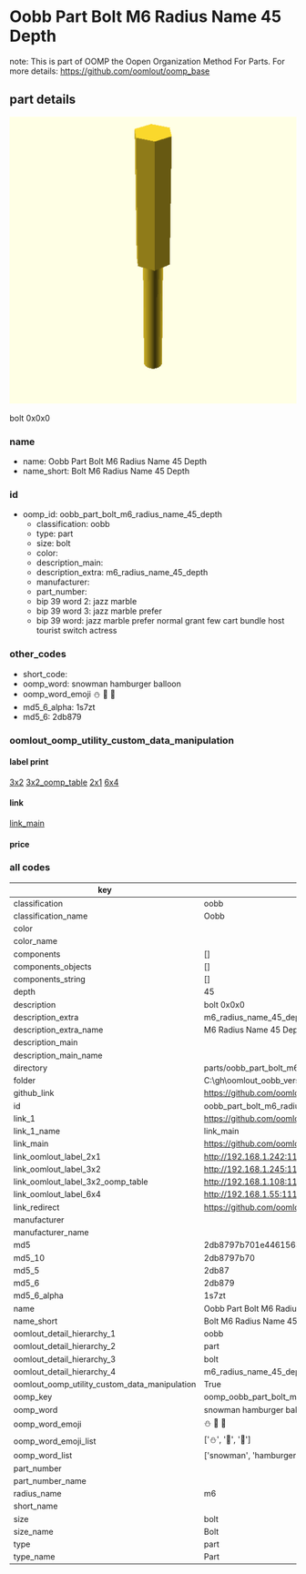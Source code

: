 # Oobb Part Bolt M6 Radius Name 45 Depth  

note: This is part of OOMP the Oopen Organization Method For Parts. For more details: https://github.com/oomlout/oomp_base

##  part details
  

[![](3dpr.png)](3dpr.png)

bolt 0x0x0



### name
* name: Oobb Part Bolt M6 Radius Name 45 Depth
* name_short: Bolt M6 Radius Name 45 Depth
### id
* oomp_id: oobb_part_bolt_m6_radius_name_45_depth
  * classification: oobb
  * type: part
  * size: bolt
  * color: 
  * description_main: 
  * description_extra: m6_radius_name_45_depth
  * manufacturer: 
  * part_number: 
  * bip 39 word 2: jazz marble
  * bip 39 word 3: jazz marble prefer
  * bip 39 word: jazz marble prefer normal grant few cart bundle host tourist switch actress

### other_codes
* short_code: 
* oomp_word: snowman hamburger balloon
* oomp_word_emoji :snowman: :hamburger: :balloon:
* md5_6_alpha: 1s7zt
* md5_6: 2db879






### oomlout_oomp_utility_custom_data_manipulation
#### label print
[3x2](http://192.168.1.245:1112/?label=oomp%201s7zt)
[3x2_oomp_table](http://192.168.1.108:1112/?label=oomp%201s7zt)
[2x1](http://192.168.1.242:1112/?label=oomp%201s7zt)
[6x4](http://192.168.1.55:1112/?label=oomp%201s7zt)    

#### link

[link_main](https://github.com/oomlout/oomlout_oobb_version_4_generated_parts/tree/main/navigation_oomp/oobb/part/bolt//m6_radius_name_45_depth/part)                              

#### price







### all codes 
| key | value |  
| --- | --- |  
| classification | oobb |  
| classification_name | Oobb |  
| color |  |  
| color_name |  |  
| components | [] |  
| components_objects | [] |  
| components_string | [] |  
| depth | 45 |  
| description | bolt 0x0x0 |  
| description_extra | m6_radius_name_45_depth |  
| description_extra_name | M6 Radius Name 45 Depth |  
| description_main |  |  
| description_main_name |  |  
| directory | parts/oobb_part_bolt_m6_radius_name_45_depth |  
| folder | C:\gh\oomlout_oobb_version_4_generated_parts\parts\oobb_part_bolt_m6_radius_name_45_depth |  
| github_link | https://github.com/oomlout/oomlout_oomp_part_src/tree/main/parts/oobb_part_bolt_m6_radius_name_45_depth |  
| id | oobb_part_bolt_m6_radius_name_45_depth |  
| link_1 | https://github.com/oomlout/oomlout_oobb_version_4_generated_parts/tree/main/navigation_oomp/oobb/part/bolt//m6_radius_name_45_depth/part |  
| link_1_name | link_main |  
| link_main | https://github.com/oomlout/oomlout_oobb_version_4_generated_parts/tree/main/navigation_oomp/oobb/part/bolt//m6_radius_name_45_depth/part |  
| link_oomlout_label_2x1 | http://192.168.1.242:1112/?label=oomp%201s7zt |  
| link_oomlout_label_3x2 | http://192.168.1.245:1112/?label=oomp%201s7zt |  
| link_oomlout_label_3x2_oomp_table | http://192.168.1.108:1112/?label=oomp%201s7zt |  
| link_oomlout_label_6x4 | http://192.168.1.55:1112/?label=oomp%201s7zt |  
| link_redirect | https://github.com/oomlout/oomlout_oobb_version_4_generated_parts/tree/main/parts/hardware_bolt_m6_45 |  
| manufacturer |  |  
| manufacturer_name |  |  
| md5 | 2db8797b701e44615632d96353a1ebbb |  
| md5_10 | 2db8797b70 |  
| md5_5 | 2db87 |  
| md5_6 | 2db879 |  
| md5_6_alpha | 1s7zt |  
| name | Oobb Part Bolt M6 Radius Name 45 Depth |  
| name_short | Bolt M6 Radius Name 45 Depth |  
| oomlout_detail_hierarchy_1 | oobb |  
| oomlout_detail_hierarchy_2 | part |  
| oomlout_detail_hierarchy_3 | bolt |  
| oomlout_detail_hierarchy_4 | m6_radius_name_45_depth |  
| oomlout_oomp_utility_custom_data_manipulation | True |  
| oomp_key | oomp_oobb_part_bolt_m6_radius_name_45_depth |  
| oomp_word | snowman hamburger balloon |  
| oomp_word_emoji | :snowman: :hamburger: :balloon: |  
| oomp_word_emoji_list | [':snowman:', ':hamburger:', ':balloon:'] |  
| oomp_word_list | ['snowman', 'hamburger', 'balloon'] |  
| part_number |  |  
| part_number_name |  |  
| radius_name | m6 |  
| short_name |  |  
| size | bolt |  
| size_name | Bolt |  
| type | part |  
| type_name | Part |  
